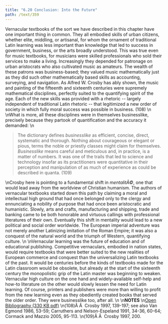```yaml
---
title: "6.20 Conclusion: Into the Future"
path: /text/359
---
```

Vernacular textbooks of the sort we have described in this chapter have one important thing in common. They all embodied skills of urban citizens, whether elite, middling, or artisanal, for whom the ornament of traditional Latin learning was less important than knowledge that led to success in government, business, or the arts broadly understood. This was true even for music textbooks, for musicians were skilled professionals who sold their services to make a living. Increasingly they depended for patronage on urban aristocrats who also cultivated music as amateurs. The wealth of these patrons was business-based; they valued music mathematically just as they did such other mathematically based skills as accounting, surveying, and navigation. As Alfred W. Crosby has ably shown, the music and painting of the fifteenth and sixteenth centuries were supremely mathematical disciplines, perfectly suited to the quantifying spirit of the age. Each of the new skills was provided with a rhetoric -- largely independent of traditional Latin rhetoric -- that legitimized a new order of society in which fully moral success was possible in business. (108)\n\nWhat is more, all these disciplines were in themselves businesslike, precisely because they partook of quantification and the accuracy it demanded:\n<blockquote>The dictionary defines <em>businesslike</em> as efficient, concise, direct, systematic and thorough. Nothing about courageous or elegant or pious, terms the noble or priestly classes might claim for themselves. <em>Businesslike</em> means careful and meticulous and, in practice, is a matter of numbers. It was one of the trails that led to science and technology insofar as its practitioners were quantitative in their perception and manipulation of as much of experience as could be described in quanta. (109)</blockquote>\nCrosby here is pointing to a fundamental shift in <em>mentalitÃ©</em>, one that would lead away from the worldview of Christian humanism. The authors of vernacular textbooks started down this path by claiming a moral and intellectual high ground that had once belonged only to the clergy and ennunciating a nobility of purpose that had once been aristocratic and humanistic. Slowly, arts and crafts, manufacturing and shipping, trade and banking came to be both honorable and virtuous callings with professional literatures of their own. Eventually this shift in mentality would lead to a new political and social order worldwide. The European imperial adventure was not merely another Latinizing imitation of the Roman Empire; it was also a conquest of the natural world and the triumph of Western, quantifying culture.\n\nVernacular learning was the future of education and of educational publishing. Competitive vernaculars, embodied in nation states, would require textbooks that were better suited to the new realities of European commerce and conquest than the universalizing Latin textbooks of the past. It would be centuries before the kinds of textbooks made for the Latin classroom would be obsolete, but already at the start of the sixteenth century the monopolistic grip of the Latin master was beginning to weaken. Vernacular high culture on the one hand and widely-available self-help and how-to literature on the other would slowly lessen the need for Latin learning. Of course, printers and publishers were more than willing to profit from the new learning even as they obediently created books that served the older order. They were businesslike too, after all.\n\n<strong>NOTES</strong>\n<a href="http://www.humanismforsale.org/bibliography.pdf" target="new">Open Bibliography (330 KB pdf)</a>\n(108)Â Â  Crosby 1997, 139-197; see also Van Egmond 1986, 53-59; Carruthers and Nelson-Espeland 1991, 34-36, 60-64; Cormack and Mazzio 2005, 95-113.\n(109)Â Â  Crosby 1997, 200.
